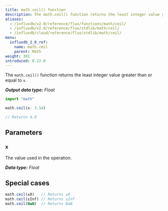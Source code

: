 ```yaml
---
title: math.ceil() function
description: The math.ceil() function returns the least integer value greater than or equal to `x`.
aliases:
  - /influxdb/v2.0/reference/flux/functions/math/ceil/
  - /influxdb/v2.0/reference/flux/stdlib/math/ceil/
  - /influxdb/cloud/reference/flux/stdlib/math/ceil/
menu:
  influxdb_2_0_ref:
    name: math.ceil
    parent: Math
weight: 301
introduced: 0.22.0
---
```


The `math.ceil()` function returns the least integer value greater than or equal to `x`.

_**Output data type:** Float_

```js
import "math"

math.ceil(x: 3.14)

// Returns 4.0
```

## Parameters

### x
The value used in the operation.

_**Data type:** Float_

## Special cases
```js
math.ceil(±0)   // Returns ±0
math.ceil(±Inf) // Returns ±Inf
math.ceil(NaN)  // Returns NaN
```
